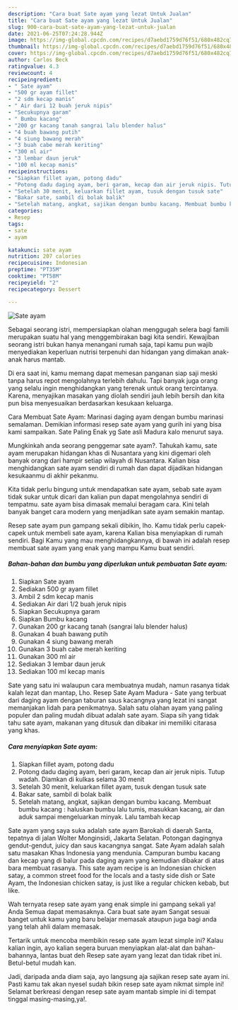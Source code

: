 ```yaml
---
description: "Cara buat Sate ayam yang lezat Untuk Jualan"
title: "Cara buat Sate ayam yang lezat Untuk Jualan"
slug: 900-cara-buat-sate-ayam-yang-lezat-untuk-jualan
date: 2021-06-25T07:24:28.944Z
image: https://img-global.cpcdn.com/recipes/d7aebd1759d76f51/680x482cq70/sate-ayam-foto-resep-utama.jpg
thumbnail: https://img-global.cpcdn.com/recipes/d7aebd1759d76f51/680x482cq70/sate-ayam-foto-resep-utama.jpg
cover: https://img-global.cpcdn.com/recipes/d7aebd1759d76f51/680x482cq70/sate-ayam-foto-resep-utama.jpg
author: Carlos Beck
ratingvalue: 4.3
reviewcount: 4
recipeingredient:
- " Sate ayam"
- "500 gr ayam fillet"
- "2 sdm kecap manis"
- " Air dari 12 buah jeruk nipis"
- "Secukupnya garam"
- " Bumbu kacang"
- "200 gr kacang tanah sangrai lalu blender halus"
- "4 buah bawang putih"
- "4 siung bawang merah"
- "3 buah cabe merah keriting"
- "300 ml air"
- "3 lembar daun jeruk"
- "100 ml kecap manis"
recipeinstructions:
- "Siapkan fillet ayam, potong dadu"
- "Potong dadu daging ayam, beri garam, kecap dan air jeruk nipis. Tutup wadah. Diamkan di kulkas selama 30 menit"
- "Setelah 30 menit, keluarkan fillet ayam, tusuk dengan tusuk sate"
- "Bakar sate, sambil di bolak balik"
- "Setelah matang, angkat, sajikan dengan bumbu kacang. Membuat bumbu kacang : haluskan bumbu lalu tumis, masukkan kacang, air dan aduk sampai mengeluarkan minyak. Lalu tambah kecap"
categories:
- Resep
tags:
- sate
- ayam

katakunci: sate ayam 
nutrition: 207 calories
recipecuisine: Indonesian
preptime: "PT35M"
cooktime: "PT58M"
recipeyield: "2"
recipecategory: Dessert

---
```



![Sate ayam](https://img-global.cpcdn.com/recipes/d7aebd1759d76f51/680x482cq70/sate-ayam-foto-resep-utama.jpg)

Sebagai seorang istri, mempersiapkan olahan menggugah selera bagi famili merupakan suatu hal yang menggembirakan bagi kita sendiri. Kewajiban seorang istri bukan hanya menangani rumah saja, tapi kamu pun wajib menyediakan keperluan nutrisi terpenuhi dan hidangan yang dimakan anak-anak harus mantab.

Di era  saat ini, kamu memang dapat memesan panganan siap saji meski tanpa harus repot mengolahnya terlebih dahulu. Tapi banyak juga orang yang selalu ingin menghidangkan yang terenak untuk orang tercintanya. Karena, menyajikan masakan yang diolah sendiri jauh lebih bersih dan kita pun bisa menyesuaikan berdasarkan kesukaan keluarga. 

Cara Membuat Sate Ayam: Marinasi daging ayam dengan bumbu marinasi semalaman. Demikian informasi resep sate ayam yang gurih ini yang bisa kami sampaikan. Sate Paling Enak yg Sate asli Madura kalo menurut saya.

Mungkinkah anda seorang penggemar sate ayam?. Tahukah kamu, sate ayam merupakan hidangan khas di Nusantara yang kini digemari oleh banyak orang dari hampir setiap wilayah di Nusantara. Kalian bisa menghidangkan sate ayam sendiri di rumah dan dapat dijadikan hidangan kesukaanmu di akhir pekanmu.

Kita tidak perlu bingung untuk mendapatkan sate ayam, sebab sate ayam tidak sukar untuk dicari dan kalian pun dapat mengolahnya sendiri di tempatmu. sate ayam bisa dimasak memalui beragam cara. Kini telah banyak banget cara modern yang menjadikan sate ayam semakin mantap.

Resep sate ayam pun gampang sekali dibikin, lho. Kamu tidak perlu capek-capek untuk membeli sate ayam, karena Kalian bisa menyiapkan di rumah sendiri. Bagi Kamu yang mau menghidangkannya, di bawah ini adalah resep membuat sate ayam yang enak yang mampu Kamu buat sendiri.

<!--inarticleads1-->

##### Bahan-bahan dan bumbu yang diperlukan untuk pembuatan Sate ayam:

1. Siapkan  Sate ayam
1. Sediakan 500 gr ayam fillet
1. Ambil 2 sdm kecap manis
1. Sediakan  Air dari 1/2 buah jeruk nipis
1. Siapkan Secukupnya garam
1. Siapkan  Bumbu kacang
1. Gunakan 200 gr kacang tanah (sangrai lalu blender halus)
1. Gunakan 4 buah bawang putih
1. Gunakan 4 siung bawang merah
1. Gunakan 3 buah cabe merah keriting
1. Gunakan 300 ml air
1. Sediakan 3 lembar daun jeruk
1. Sediakan 100 ml kecap manis


Sate yang satu ini walaupun cara membuatnya mudah, namun rasanya tidak kalah lezat dan mantap, Lho. Resep Sate Ayam Madura - Sate yang terbuat dari daging ayam dengan taburan saus kacangnya yang lezat ini sangat memanjakan lidah para penikmatnya. Salah satu olahan ayam yang paling populer dan paling mudah dibuat adalah sate ayam. Siapa sih yang tidak tahu sate ayam, makanan yang ditusuk dan dibakar ini memiliki citarasa yang khas. 

<!--inarticleads2-->

##### Cara menyiapkan Sate ayam:

1. Siapkan fillet ayam, potong dadu
1. Potong dadu daging ayam, beri garam, kecap dan air jeruk nipis. Tutup wadah. Diamkan di kulkas selama 30 menit
1. Setelah 30 menit, keluarkan fillet ayam, tusuk dengan tusuk sate
1. Bakar sate, sambil di bolak balik
1. Setelah matang, angkat, sajikan dengan bumbu kacang. Membuat bumbu kacang : haluskan bumbu lalu tumis, masukkan kacang, air dan aduk sampai mengeluarkan minyak. Lalu tambah kecap


Sate ayam yang saya suka adalah sate ayam Barokah di daerah Santa, tepatnya di jalan Wolter Monginsidi, Jakarta Selatan. Potongan dagingnya gendut-gendut, juicy dan saus kacangnya sangat. Sate Ayam adalah salah satu masakan Khas Indonesia yang mendunia. Campuran bumbu kacang dan kecap yang di balur pada daging ayam yang kemudian dibakar di atas bara membuat rasanya. This sate ayam recipe is an Indonesian chicken satay, a common street food for the locals and a tasty side dish or Sate Ayam, the Indonesian chicken satay, is just like a regular chicken kebab, but like. 

Wah ternyata resep sate ayam yang enak simple ini gampang sekali ya! Anda Semua dapat memasaknya. Cara buat sate ayam Sangat sesuai banget untuk kamu yang baru belajar memasak ataupun juga bagi anda yang telah ahli dalam memasak.

Tertarik untuk mencoba membikin resep sate ayam lezat simple ini? Kalau kalian ingin, ayo kalian segera buruan menyiapkan alat-alat dan bahan-bahannya, lantas buat deh Resep sate ayam yang lezat dan tidak ribet ini. Betul-betul mudah kan. 

Jadi, daripada anda diam saja, ayo langsung aja sajikan resep sate ayam ini. Pasti kamu tak akan nyesel sudah bikin resep sate ayam nikmat simple ini! Selamat berkreasi dengan resep sate ayam mantab simple ini di tempat tinggal masing-masing,ya!.

